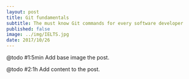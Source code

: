```yaml
---
layout: post
title: Git fundamentals
subtitle: The must know Git commands for every software developer
published: false
image: ../img/IELTS.jpg
date: 2017/10/26
---
```


@todo #1:5min Add base image the post.



@todo #2:1h Add content to the post.
